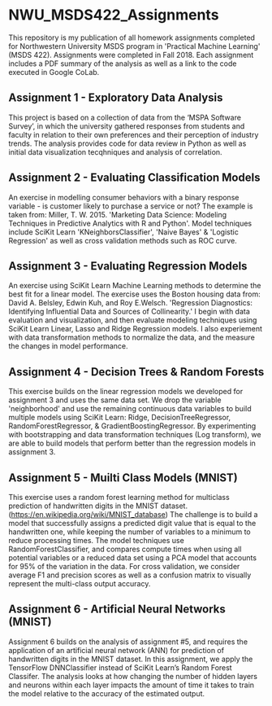# NWU_MSDS422_Assignments

This repository is my publication of all homework assignments completed for Northwestern University MSDS program in 'Practical Machine Learning' (MSDS 422).  Assignments were completed in Fall 2018.  Each assignment includes a PDF summary of the analysis as well as a link to the code executed in Google CoLab.

## Assignment 1 - Exploratory Data Analysis

This project is based on a collection of data from the ‘MSPA Software Survey’, in which the university gathered
responses from students and faculty in relation to their own preferences and their perception of industry trends.  The analysis provides code for data review in Python as well as initial data visualization tecqhniques and analysis of correlation.

## Assignment 2 - Evaluating Classification Models

An exercise in modelling consumer behaviors with a binary response variable - is customer likely to purchase a service or not?  The example is taken from: Miller, T. W. 2015. 'Marketing Data Science: Modeling Techniques in Predictive Analytics with R and Python'.  Model techniques include SciKit Learn 'KNeighborsClassifier', 'Naive Bayes' & 'Logistic Regression' as well as cross validation methods such as ROC curve.

## Assignment 3 - Evaluating Regression Models

An exercise using SciKit Learn Machine Learning methods to determine the best fit for a linear model.
The exercise uses the Boston housing data from: David A. Belsley, Edwin Kuh, and Roy E.Welsch. 'Regression Diagnostics: Identifying Influential Data and Sources of Collinearity.'  I begin with data evaluation and visualization, and then evaluate modeling techniques using SciKit Learn Linear, Lasso and Ridge Regression models.  I also experiement with data transformation methods to normalize the data, and the measure the changes in model performance.

## Assignment 4 - Decision Trees & Random Forests

This exercise builds on the linear regression models we developed for assignment 3 and uses the same data set.  We drop the variable 'neighborhood' and use the remaining continuous data variables to build multiple models using SciKit Learn: Ridge, DecisionTreeRegressor, RandomForestRegressor, & GradientBoostingRegressor.  By experimenting with bootstrapping and data transformation techniques (Log transform), we are able to build models that perform better than the regression models in assignment 3.

## Assignment 5 - Muilti Class Models (MNIST)

This exercise uses a random forest learning method for multiclass prediction of handwritten digits in the MNIST dataset. (https://en.wikipedia.org/wiki/MNIST_database) The challenge is to build a model that successfully assigns a predicted digit value that is equal to the handwritten one, while keeping the number of variables to a minimum to reduce processing times.  The model techniques use RandomForestClassifier, and compares compute times when using all potential variables or a reduced data set using a PCA model that accounts for 95% of the variation in the data.  For cross validation, we consider average F1 and precision scores as well as a confusion matrix to visually represent the multi-class output accuracy. 

## Assignment 6 - Artificial Neural Networks (MNIST)

Assignment 6 builds on the analysis of assignment #5, and requires the application of an artificial neural network (ANN) for prediction of handwritten digits in the MNIST dataset.  In this assignment, we apply the TensorFlow DNNClassifier instead of SciKit Learn’s Random Forest Classifer.  The analysis looks at how changing the number of hidden layers and neurons within each layer impacts the amount of time it takes to train the model relative to the accuracy of the estimated output.
